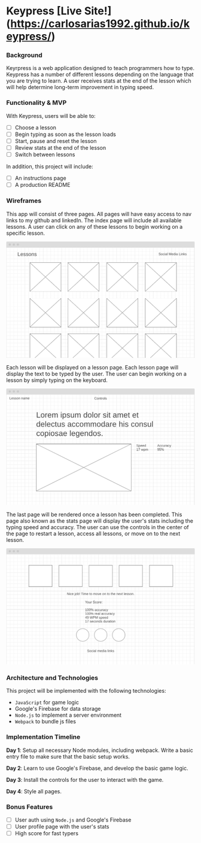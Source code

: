 # Keypress [Live Site!] (https://carlosarias1992.github.io/keypress/)

### Background

Keyrpress is a web application designed to teach programmers how to type. Keypress has a number of different lessons
depending on the language that you are trying to learn. A user receives stats at the end of the lesson which will help
determine long-term improvement in typing speed. 

### Functionality & MVP

With Keypress, users will be able to: 

- [ ] Choose a lesson
- [ ] Begin typing as soon as the lesson loads
- [ ] Start, pause and reset the lesson
- [ ] Review stats at the end of the lesson
- [ ] Switch between lessons

In addition, this project will include: 

- [ ] An instructions page
- [ ] A production README

### Wireframes

This app will consist of three pages. All pages will have easy access to nav links to my github and linkedIn. The index page 
will include all available lessons. A user can click on any of these lessons to begin working on a specific lesson. 

![Index Page](https://github.com/carlosarias1992/code-racer/raw/master/assets/images/index.png "Index Page")

Each lesson will be displayed on a lesson page. Each lesson page will display the text to be typed by the user. The user can
begin working on a lesson by simply typing on the keyboard. 

![Lesson Page](https://github.com/carlosarias1992/code-racer/raw/master/assets/images/lesson.png "Lesson Page")

The last page will be rendered once a lesson has been completed. This page also known as the stats page will display the 
user's stats including the typing speed and accuracy. The user can use the controls in the center of the page to restart a 
lesson, access all lessons, or move on to the next lesson. 

![Stats Page](https://github.com/carlosarias1992/code-racer/raw/master/assets/images/stats.png "Stats Page")

### Architecture and Technologies

This project will be implemented with the following technologies:

* `JavaScript` for game logic
* Google's Firebase for data storage
* `Node.js` to implement a server environment
* `Webpack` to bundle js files

### Implementation Timeline

**Day 1**: Setup all necessary Node modules, including webpack. Write a basic entry file to make sure that the basic setup works.

**Day 2**: Learn to use Google's Firebase, and develop the basic game logic. 

**Day 3**: Install the controls for the user to interact with the game. 

**Day 4**: Style all pages.

### Bonus Features

- [ ] User auth using `Node.js` and Google's Firebase
- [ ] User profile page with the user's stats
- [ ] High score for fast typers
